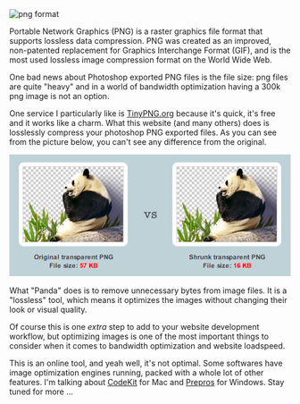 
<img src="http://upload.wikimedia.org/wikipedia/commons/1/17/PNG-Gradient_hex.png" alt="png format" />

Portable Network Graphics (PNG) is a raster graphics file format that supports lossless data compression. PNG was created as an improved, non-patented replacement for Graphics Interchange Format (GIF), and is the most used lossless image compression format on the World Wide Web.

<!--more-->

One bad news about Photoshop exported PNG files is the file size: png files are quite "heavy" and in a world of bandwidth optimization having a 300k png image is not an option.

One service I particularly like is <a href="http://tinypng.org/" target="_blank">TinyPNG.org</a> because it's quick, it's free and it works like a charm. What this website (and many others) does is losslessly compress your photoshop PNG exported files. As you can see from the picture below, you can't see any difference from the original.

<img src="/images/blog/png.jpg" alt="png" />

What "Panda" does is to remove unnecessary bytes from image files. It is a "lossless" tool, which means it optimizes the images without changing their look or visual quality.

Of course this is one <em>extra</em> step to add to your website development workflow, but optimizing images is one of the most important things to consider when it comes to bandwidth optimization and website loadspeed.

This is an online tool, and yeah well, it's not optimal. Some softwares have image optimization engines running, packed with a whole lot of other features. I'm talking about <a href="http://incident57.com/codekit/index.php" target="_blank">CodeKit</a> for Mac and <a href="http://alphapixels.com/prepros/" target="_blank">Prepros</a> for Windows. Stay tuned for more ...
